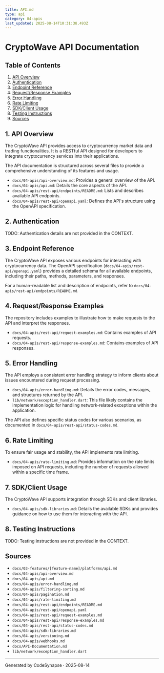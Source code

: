 ```yaml
---
title: API.md
type: api
category: 04-apis
last_updated: 2025-08-14T10:31:38.493Z
---
```

# CryptoWave API Documentation

## Table of Contents

1.  [API Overview](#api-overview)
2.  [Authentication](#authentication)
3.  [Endpoint Reference](#endpoint-reference)
4.  [Request/Response Examples](#requestresponse-examples)
5.  [Error Handling](#error-handling)
6.  [Rate Limiting](#rate-limiting)
7.  [SDK/Client Usage](#sdkclient-usage)
8.  [Testing Instructions](#testing-instructions)
9.  [Sources](#sources)

## 1. API Overview

The CryptoWave API provides access to cryptocurrency market data and trading functionalities. It is a RESTful API designed for developers to integrate cryptocurrency services into their applications.

The API documentation is structured across several files to provide a comprehensive understanding of its features and usage.

*   `docs/04-apis/api-overview.md`: Provides a general overview of the API.
*   `docs/04-apis/api.md`: Details the core aspects of the API.
*   `docs/04-apis/rest-api/endpoints/README.md`: Lists and describes available API endpoints.
*   `docs/04-apis/rest-api/openapi.yaml`: Defines the API's structure using the OpenAPI specification.

## 2. Authentication

TODO: Authentication details are not provided in the CONTEXT.

## 3. Endpoint Reference

The CryptoWave API exposes various endpoints for interacting with cryptocurrency data. The OpenAPI specification (`docs/04-apis/rest-api/openapi.yaml`) provides a detailed schema for all available endpoints, including their paths, methods, parameters, and responses.

For a human-readable list and description of endpoints, refer to `docs/04-apis/rest-api/endpoints/README.md`.

## 4. Request/Response Examples

The repository includes examples to illustrate how to make requests to the API and interpret the responses.

*   `docs/04-apis/rest-api/request-examples.md`: Contains examples of API requests.
*   `docs/04-apis/rest-api/response-examples.md`: Contains examples of API responses.

## 5. Error Handling

The API employs a consistent error handling strategy to inform clients about issues encountered during request processing.

*   `docs/04-apis/error-handling.md`: Details the error codes, messages, and structures returned by the API.
*   `lib/network/exception_handler.dart`: This file likely contains the implementation logic for handling network-related exceptions within the application.

The API also defines specific status codes for various scenarios, as documented in `docs/04-apis/rest-api/status-codes.md`.

## 6. Rate Limiting

To ensure fair usage and stability, the API implements rate limiting.

*   `docs/04-apis/rate-limiting.md`: Provides information on the rate limits imposed on API requests, including the number of requests allowed within a specific time frame.

## 7. SDK/Client Usage

The CryptoWave API supports integration through SDKs and client libraries.

*   `docs/04-apis/sdk-libraries.md`: Details the available SDKs and provides guidance on how to use them for interacting with the API.

## 8. Testing Instructions

TODO: Testing instructions are not provided in the CONTEXT.

## Sources

*   `docs/03-features/[feature-name]/platforms/api.md`
*   `docs/04-apis/api-overview.md`
*   `docs/04-apis/api.md`
*   `docs/04-apis/error-handling.md`
*   `docs/04-apis/filtering-sorting.md`
*   `docs/04-apis/pagination.md`
*   `docs/04-apis/rate-limiting.md`
*   `docs/04-apis/rest-api/endpoints/README.md`
*   `docs/04-apis/rest-api/openapi.yaml`
*   `docs/04-apis/rest-api/request-examples.md`
*   `docs/04-apis/rest-api/response-examples.md`
*   `docs/04-apis/rest-api/status-codes.md`
*   `docs/04-apis/sdk-libraries.md`
*   `docs/04-apis/versioning.md`
*   `docs/04-apis/webhooks.md`
*   `docs/API-Documentation.md`
*   `lib/network/exception_handler.dart`

---
Generated by CodeSynapse · 2025-08-14